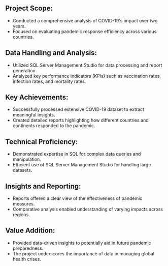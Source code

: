 ## Project Scope:

- Conducted a comprehensive analysis of COVID-19's impact over two years.
- Focused on evaluating pandemic response efficiency across various countries.

## Data Handling and Analysis:

- Utilized SQL Server Management Studio for data processing and report generation.
- Analyzed key performance indicators (KPIs) such as vaccination rates, infection rates, and mortality rates.

## Key Achievements:

- Successfully processed extensive COVID-19 dataset to extract meaningful insights.
- Created detailed reports highlighting how different countries and continents responded to the pandemic.

## Technical Proficiency:

- Demonstrated expertise in SQL for complex data queries and manipulation.
- Efficient use of SQL Server Management Studio for handling large datasets.

## Insights and Reporting:

- Reports offered a clear view of the effectiveness of pandemic measures.
- Comparative analysis enabled understanding of varying impacts across regions.

## Value Addition:

- Provided data-driven insights to potentially aid in future pandemic preparedness.
- The project underscores the importance of data in managing global health crises.
